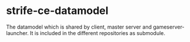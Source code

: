 # strife-ce-datamodel
The datamodel which is shared by client, master server and gameserver-launcher.
It is included in the different repositories as submodule.
